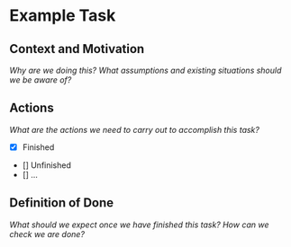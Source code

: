 # Example Task

## Context and Motivation
*Why are we doing this? What assumptions and existing situations should we be aware of?*

## Actions
*What are the actions we need to carry out to accomplish this task?*

* [x] Finished
* [] Unfinished
* [] ...

## Definition of Done
*What should we expect once we have finished this task? How can we check we are done?*